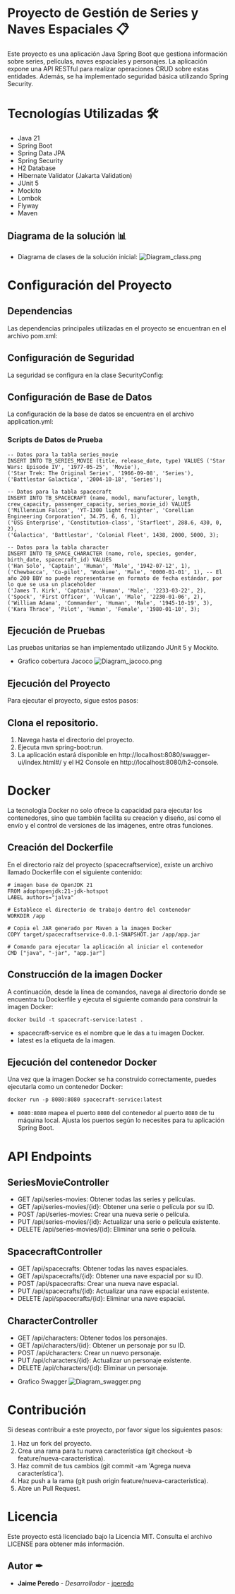 # Proyecto de Gestión de Series y Naves Espaciales 📋
Este proyecto es una aplicación Java Spring Boot que gestiona información sobre series, películas, naves espaciales y personajes. La aplicación expone una API RESTful para realizar operaciones CRUD sobre estas entidades. Además, se ha implementado seguridad básica utilizando Spring Security.

# Tecnologías Utilizadas 🛠️
* Java 21
* Spring Boot
* Spring Data JPA
* Spring Security
* H2 Database
* Hibernate Validator (Jakarta Validation)
* JUnit 5
* Mockito
* Lombok
* Flyway
* Maven
## Diagrama de la solución 📊️
- Diagrama de clases de la solución inicial:
  ![Diagram_class.png](Diagram_class.png)

# Configuración del Proyecto
## Dependencias
Las dependencias principales utilizadas en el proyecto se encuentran en el archivo pom.xml:
## Configuración de Seguridad
La seguridad se configura en la clase SecurityConfig:

## Configuración de Base de Datos
La configuración de la base de datos se encuentra en el archivo application.yml:
### Scripts de Datos de Prueba
```
-- Datos para la tabla series_movie
INSERT INTO TB_SERIES_MOVIE (title, release_date, type) VALUES ('Star Wars: Episode IV', '1977-05-25', 'Movie'),
('Star Trek: The Original Series', '1966-09-08', 'Series'),
('Battlestar Galactica', '2004-10-18', 'Series');

-- Datos para la tabla spacecraft
INSERT INTO TB_SPACECRAFT (name, model, manufacturer, length, crew_capacity, passenger_capacity, series_movie_id) VALUES
('Millennium Falcon', 'YT-1300 light freighter', 'Corellian Engineering Corporation', 34.75, 6, 6, 1),
('USS Enterprise', 'Constitution-class', 'Starfleet', 288.6, 430, 0, 2),
('Galactica', 'Battlestar', 'Colonial Fleet', 1438, 2000, 5000, 3);

-- Datos para la tabla character
INSERT INTO TB_SPACE_CHARACTER (name, role, species, gender, birth_date, spacecraft_id) VALUES
('Han Solo', 'Captain', 'Human', 'Male', '1942-07-12', 1),
('Chewbacca', 'Co-pilot', 'Wookiee', 'Male', '0000-01-01', 1), -- El año 200 BBY no puede representarse en formato de fecha estándar, por lo que se usa un placeholder
('James T. Kirk', 'Captain', 'Human', 'Male', '2233-03-22', 2),
('Spock', 'First Officer', 'Vulcan', 'Male', '2230-01-06', 2),
('William Adama', 'Commander', 'Human', 'Male', '1945-10-19', 3),
('Kara Thrace', 'Pilot', 'Human', 'Female', '1980-01-10', 3);
```
## Ejecución de Pruebas
Las pruebas unitarias se han implementado utilizando JUnit 5 y Mockito.
- Grafico cobertura Jacoco
  ![Diagram_jacoco.png](Diagram_jacoco.png)

## Ejecución del Proyecto
Para ejecutar el proyecto, sigue estos pasos:

## Clona el repositorio.
 1. Navega hasta el directorio del proyecto.
 2. Ejecuta mvn spring-boot:run.
 3. La aplicación estará disponible en http://localhost:8080/swagger-ui/index.html#/ y el H2 Console en http://localhost:8080/h2-console.


# Docker
La tecnología Docker no solo ofrece la capacidad para ejecutar los contenedores, sino que también facilita su creación y diseño, así como el envío y el control de versiones de las imágenes, entre otras funciones.
## Creación del Dockerfile
En el directorio raíz del proyecto (spacecraftservice), existe un archivo llamado Dockerfile con el siguiente contenido:
```
# imagen base de OpenJDK 21
FROM adoptopenjdk:21-jdk-hotspot
LABEL authors="jalva"

# Establece el directorio de trabajo dentro del contenedor
WORKDIR /app

# Copia el JAR generado por Maven a la imagen Docker
COPY target/spacecraftservice-0.0.1-SNAPSHOT.jar /app/app.jar

# Comando para ejecutar la aplicación al iniciar el contenedor
CMD ["java", "-jar", "app.jar"]
```
## Construcción de la imagen Docker
A continuación, desde la línea de comandos, navega al directorio donde se encuentra tu Dockerfile y ejecuta el siguiente comando para construir la imagen Docker:
```
docker build -t spacecraft-service:latest .
```
* spacecraft-service es el nombre que le das a tu imagen Docker.
* latest es la etiqueta de la imagen.
## Ejecución del contenedor Docker
  Una vez que la imagen Docker se ha construido correctamente, puedes ejecutarla como un contenedor Docker:

```docker run -p 8080:8080 spacecraft-service:latest```
* `8080:8080` mapea el puerto `8080` del contenedor al puerto `8080` de tu máquina local. Ajusta los puertos según lo necesites para tu aplicación Spring Boot.

# API Endpoints
## SeriesMovieController
* GET /api/series-movies: Obtener todas las series y películas.
* GET /api/series-movies/{id}: Obtener una serie o película por su ID.
* POST /api/series-movies: Crear una nueva serie o película.
* PUT /api/series-movies/{id}: Actualizar una serie o película existente.
* DELETE /api/series-movies/{id}: Eliminar una serie o película.
## SpacecraftController
* GET /api/spacecrafts: Obtener todas las naves espaciales.
* GET /api/spacecrafts/{id}: Obtener una nave espacial por su ID.
* POST /api/spacecrafts: Crear una nueva nave espacial.
* PUT /api/spacecrafts/{id}: Actualizar una nave espacial existente.
* DELETE /api/spacecrafts/{id}: Eliminar una nave espacial.
## CharacterController
* GET /api/characters: Obtener todos los personajes.
* GET /api/characters/{id}: Obtener un personaje por su ID.
* POST /api/characters: Crear un nuevo personaje.
* PUT /api/characters/{id}: Actualizar un personaje existente.
* DELETE /api/characters/{id}: Eliminar un personaje.
- Grafico Swagger
  ![Diagram_swagger.png](Diagram_swagger.png)
# Contribución
Si deseas contribuir a este proyecto, por favor sigue los siguientes pasos:
1. Haz un fork del proyecto.
2. Crea una rama para tu nueva característica (git checkout -b feature/nueva-caracteristica).
3. Haz commit de tus cambios (git commit -am 'Agrega nueva característica').
4. Haz push a la rama (git push origin feature/nueva-caracteristica).
5. Abre un Pull Request.

# Licencia
Este proyecto está licenciado bajo la Licencia MIT. Consulta el archivo LICENSE para obtener más información.

## Autor ✒
* **Jaime Peredo** - *Desarrollador* - [jperedo](https://gitlab/jperedo)

